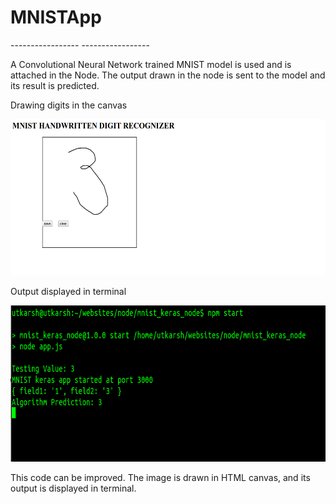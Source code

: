 <H1>MNISTApp</H1>
-----------------
-----------------

A Convolutional Neural Network trained MNIST model is used and is attached in the Node. 
The output drawn in the node is sent to the model and its result is predicted.

<p>Drawing digits in the canvas</p>
<img src="https://github.com/utkarsh447/MNISTApp/blob/master/images/mn1.png?raw=true" width=750 height=250>

<p>Output displayed in terminal</p>
<img src="https://github.com/utkarsh447/MNISTApp/blob/master/images/mn2.png?raw=true" width=750 height=250>

This code can be improved. The image is drawn in HTML canvas, and its output is displayed in terminal. 
